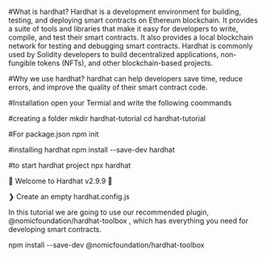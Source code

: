 #What is hardhat? Hardhat is a development environment for building, testing, and deploying smart contracts on Ethereum blockchain. It provides a suite of tools and libraries that make it easy for developers to write, compile, and test their smart contracts. It also provides a local blockchain network for testing and debugging smart contracts. Hardhat is commonly used by Solidity developers to build decentralized applications, non-fungible tokens (NFTs), and other blockchain-based projects.

#Why we use hardhat? hardhat can help developers save time, reduce errors, and improve the quality of their smart contract code.

#Installation open your Termial and write the following coommands

#creating a folder mkdir hardhat-tutorial cd hardhat-tutorial

#For package.json npm init

#installing hardhat npm install --save-dev hardhat

#to start hardhat project npx hardhat

👷 Welcome to Hardhat v2.9.9 👷‍

❯ Create an empty hardhat.config.js

In this tutorial we are going to use our recommended plugin, @nomicfoundation/hardhat-toolbox , which has everything you need for developing smart contracts.

npm install --save-dev @nomicfoundation/hardhat-toolbox
